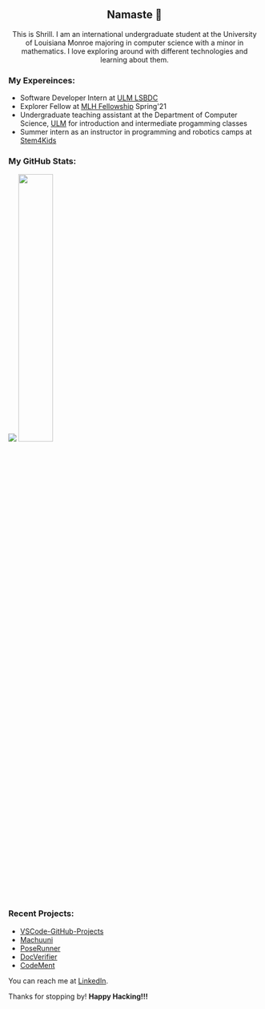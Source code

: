 <h2 align="center"> Namaste 🙏</h2>

<p align="center">This is Shrill. I am an international undergraduate student at the University of Louisiana Monroe majoring in computer science with a minor in mathematics. I love exploring around with different technologies and learning about them. <p>

### My Expereinces:
- Software Developer Intern at [ULM LSBDC](https://www.louisianasbdc.org/lsbdc-at-university-of-louisiana-monroe)
- Explorer Fellow at [MLH Fellowship](https://fellowship.mlh.io/) Spring'21
- Undergraduate teaching assistant at the Department of Computer Science, [ULM](https://www.ulm.edu/) for introduction and intermediate progamming classes
- Summer intern as an instructor in programming and robotics camps at [Stem4Kids](https://www.stem4kids.co/)

### My GitHub Stats:

<p align="left">
  <img src="https://github-readme-stats.vercel.app/api?username=ShrillShrestha&show_icons=true&theme=tokyonight&line_height=48" />
  <img width="37%" src="https://github-readme-stats.vercel.app/api/top-langs/?username=ShrillShrestha&count_private=true&theme=tokyonight">
</p>

### Recent Projects:
- [VSCode-GitHub-Projects](https://github.com/MLH-Fellowship/vscode-github-projects)
- [Machuuni](https://github.com/ShrillShrestha/Machuuni)
- [PoseRunner](https://github.com/MLH-Fellowship/PoseRunner)
- [DocVerifier](https://github.com/Open-Sourced-Olaf/DocVerifier)
- [CodeMent](https://github.com/RashikaKarki/Codement)

You can reach me at [LinkedIn](https://www.linkedin.com/in/shrill-shrestha567/).

<p>Thanks for stopping by! <strong> Happy Hacking!!! </strong> </p>
